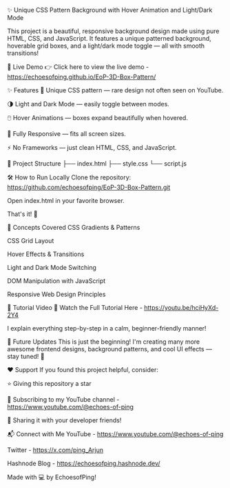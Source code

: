✨ Unique CSS Pattern Background with Hover Animation and Light/Dark Mode




This project is a beautiful, responsive background design made using pure HTML, CSS, and JavaScript. It features a unique patterned background, hoverable grid boxes, and a light/dark mode toggle — all with smooth transitions!




🚀 Live Demo
👉 Click here to view the live demo - https://echoesofping.github.io/EoP-3D-Box-Pattern/




✨ Features
🎨 Unique CSS pattern — rare design not often seen on YouTube.

🌗 Light and Dark Mode — easily toggle between modes.

🖱️ Hover Animations — boxes expand beautifully when hovered.

🧩 Fully Responsive — fits all screen sizes.

⚡ No Frameworks — just clean HTML, CSS, and JavaScript.





📂 Project Structure
├── index.html
├── style.css
└── script.js




🛠️ How to Run Locally
Clone the repository: https://github.com/echoesofping/EoP-3D-Box-Pattern.git

Open index.html in your favorite browser.

That's it! 🚀






🧠 Concepts Covered
CSS Gradients & Patterns

CSS Grid Layout

Hover Effects & Transitions

Light and Dark Mode Switching

DOM Manipulation with JavaScript

Responsive Web Design Principles





📢 Tutorial Video
🎥 Watch the Full Tutorial Here - https://youtu.be/hciHyXd-2Y4

I explain everything step-by-step in a calm, beginner-friendly manner!






📣 Future Updates
This is just the beginning!
I'm creating many more awesome frontend designs, background patterns, and cool UI effects — stay tuned! 🚀






❤️ Support
If you found this project helpful, consider:

⭐ Giving this repository a star

🔔 Subscribing to my YouTube channel  -  https://www.youtube.com/@echoes-of-ping

💬 Sharing it with your developer friends!






📬 Connect with Me
YouTube - https://www.youtube.com/@echoes-of-ping

Twitter - https://x.com/ping_Arjun

Hashnode Blog - https://echoesofping.hashnode.dev/





Made with 💻 by EchoesofPing!
